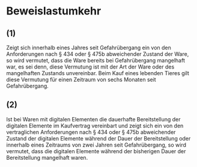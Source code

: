 # Beweislastumkehr



## (1)

 Zeigt sich innerhalb eines Jahres seit Gefahrübergang ein von den Anforderungen nach § 434 oder § 475b abweichender Zustand der Ware, so wird vermutet, dass die Ware bereits bei Gefahrübergang mangelhaft war, es sei denn, diese Vermutung ist mit der Art der Ware oder des mangelhaften Zustands unvereinbar. Beim Kauf eines lebenden Tieres gilt diese Vermutung für einen Zeitraum von sechs Monaten seit Gefahrübergang.

## (2)

 Ist bei Waren mit digitalen Elementen die dauerhafte Bereitstellung der digitalen Elemente im Kaufvertrag vereinbart und zeigt sich ein von den vertraglichen Anforderungen nach § 434 oder § 475b abweichender Zustand der digitalen Elemente während der Dauer der Bereitstellung oder innerhalb eines Zeitraums von zwei Jahren seit Gefahrübergang, so wird vermutet, dass die digitalen Elemente während der bisherigen Dauer der Bereitstellung mangelhaft waren. 

